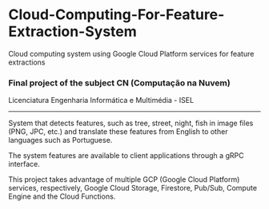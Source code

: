 # Cloud-Computing-For-Feature-Extraction-System
Cloud computing system using Google Cloud Platform services for feature extractions 

### Final project of the subject CN (Computação na Nuvem)

Licenciatura Engenharia Informática e Multimédia - ISEL

---

System that detects features, such as tree, street, night, fish in image files (PNG, JPC, etc.) and translate these features from 
English to other languages such as Portuguese.

The system features are available to client applications through a gRPC interface. 

This project takes advantage of multiple GCP (Google Cloud Platform) services, respectively, 
Google Cloud Storage, Firestore, Pub/Sub, Compute Engine and the Cloud Functions.
